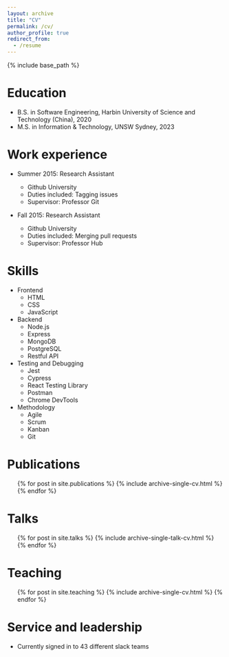 ```yaml
---
layout: archive
title: "CV"
permalink: /cv/
author_profile: true
redirect_from:
  - /resume
---
```


{% include base_path %}

Education
======
* B.S. in Software Engineering, Harbin University of Science and Technology (China), 2020
* M.S. in Information & Technology, UNSW Sydney, 2023

Work experience
======
* Summer 2015: Research Assistant
  * Github University
  * Duties included: Tagging issues
  * Supervisor: Professor Git

* Fall 2015: Research Assistant
  * Github University
  * Duties included: Merging pull requests
  * Supervisor: Professor Hub
  
Skills
======
* Frontend
  * HTML
  * CSS
  * JavaScript
* Backend
  * Node.js
  * Express
  * MongoDB
  * PostgreSQL
  * Restful API
* Testing and Debugging
  * Jest
  * Cypress
  * React Testing Library
  * Postman
  * Chrome DevTools
* Methodology
  * Agile
  * Scrum
  * Kanban
  * Git

Publications
======
  <ul>{% for post in site.publications %}
    {% include archive-single-cv.html %}
  {% endfor %}</ul>
  
Talks
======
  <ul>{% for post in site.talks %}
    {% include archive-single-talk-cv.html %}
  {% endfor %}</ul>
  
Teaching
======
  <ul>{% for post in site.teaching %}
    {% include archive-single-cv.html %}
  {% endfor %}</ul>
  
Service and leadership
======
* Currently signed in to 43 different slack teams
